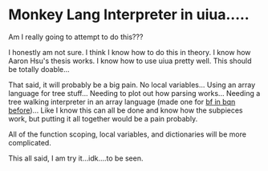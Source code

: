 # Monkey Lang Interpreter in uiua.....

Am I really going to attempt to do this???

I honestly am not sure. I think I know how to do this in theory.
I know how Aaron Hsu's thesis works.
I know how to use uiua pretty well.
This should be totally doable...

That said, it will probably be a big pain.
No local variables...
Using an array language for tree stuff...
Needing to plot out how parsing works...
Needing a tree walking interpreter in an array language (made one for [bf in bqn before](https://github.com/bhansconnect/monkey-bqn))...
Like I know this can all be done and know how the subpieces work, but putting it all together would be a pain probably.

All of the function scoping, local variables, and dictionaries will be more complicated.


This all said, I am try it...idk....to be seen.

